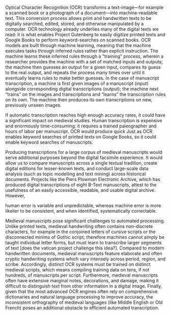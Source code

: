 Optical Character Recognition (OCR) transforms a text-image—for example a scanned book or a photograph of a document—into machine-readable text. This conversion process allows print and handwritten texts to be digitally searched, edited, stored, and otherwise manipulated by a computer. OCR technology already underlies many of the digital texts we read: it is what enables Project Gutenberg to easily digitize printed texts and Google Books to perform keyword-searches on scanned books. OCR models are built through machine learning, meaning that the machine executes tasks through inferred rules rather than explicit instruction. The machine learns these inferred rules through a "training" process, wherein a researcher provides the machine with a set of matched inputs and outputs; the machine then guesses an output for a given input, compares its guess to the real output, and repeats the process many times over until it eventually learns rules to make better guesses. In the case of manuscript transcription, a machine is first given images of a manuscript (input) alongside corresponding digital transcriptions (output); the machine next “trains” on the images and transcriptions and “learns” the transcription rules on its own. The machine then produces its own transcriptions on new, previously unseen images.

If automatic transcription reaches high enough accuracy rates, it could have a significant impact on medieval studies. Human transcription is expensive and enormously time-consuming: it requires a trained paleographer and hours of labor per manuscript. OCR would produce quick  Just as OCR enables keyword searches of printed texts on Google Books, so it could enable keyword searches of manuscripts. 

Producing transcriptions for a large corpus of medieval manuscripts would serve additional purposes beyond the digital facsimile experience. It would allow us to compare manuscripts across a single textual tradition, create digital editions for lesser-known texts, and conduct large-scale data analysis (such as topic modelling and text mining) across historical documents. Projects like the Piers Plowman Electronic Archive, which has produced digital transcriptions of eight B-Text manuscripts, attest to the usefulness of an easily accessible, readable, and usable digital archive. However,

human error is variable and unpredictable, whereas machine error is more likelier to be consistent, and when identified, systematically correctable.


Medieval manuscripts pose significant challenges to automated processing. Unlike printed texts, medieval handwriting often contains non-discrete characters, for example in the conjoined letters of cursive scripts or the disconnected minims of Gothic script; therefore machines cannot simply be taught individual letter forms, but must learn to transcribe larger segments of text [does the vatican project challenge this idea?]. Compared to modern handwritten documents, medieval manuscripts feature elaborate and often cryptic handwriting systems which vary intensely across period, region, and scribe. Accordingly, distinct OCR systems must be trained on distinct medieval scripts, which means compiling training data on tens, if not hundreds, of manuscripts per script. Furthermore, medieval manuscripts often have extensive marginal notes, decorations, and damage, making it difficult to distinguish text from other information in a digital image. Finally, given that the most advanced OCR engines often rely on comprehensive dictionaries and natural language processing to improve accuracy, the inconsistent orthography of medieval languages (like Middle English or Old French) poses an additional obstacle to efficient automated transcription.
